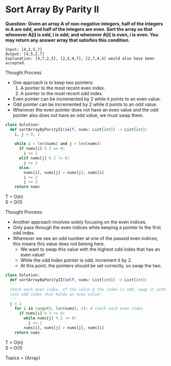 # Sort Array By Parity II

<b>Question:</b>
<b>
Given an array A of non-negative integers, half of the integers in A are odd, and half of the integers are even. Sort the array so that whenever A[i] is odd, i is odd; and whenever A[i] is even, i is even.
You may return any answer array that satisfies this condition. </b>

```
Input: [4,2,5,7]
Output: [4,5,2,7]
Explanation: [4,7,2,5], [2,5,4,7], [2,7,4,5] would also have been accepted.
```

Thought Process
* One approach is to keep two pointers:
  1. A pointer to the most recent even index.
  2. A pointer to the most recent odd index.
* Even pointer can be incremented by 2 while it points to an even value.
* Odd pointer can be incremented by 2 while it points to an odd value.
* Whenever the even pointer does not have an even value and the odd pointer also does not have an odd value, we must swap them.

```python
class Solution:
  def sortArrayByParityII(self, nums: List[int]) -> List[int]:
    i, j = 0, 1
    
    while i < len(nums) and j < len(nums):
      if nums[i] % 2 == 0:
        i += 2
      elif nums[j] % 2 != 0:
        j += 2
      else:
        nums[i], nums[j] = nums[j], nums[i]
        i += 2
        j += 2
    return nums
```

T = O(n)  
S = O(1)

Thought Process:
* Another approach involves solely focusing on the even indices.
* Only pass through the even indices while keeping a pointer to the first odd index.
* Whenever we see an odd number at one of the passed even indices, this means this value does not belong here.
  * We want to swap this value with the highest odd index that has an even value!
  * While the odd index pointer is odd, increment it by 2.
  * At this point, the pointers should be set correctly, so swap the two.
  
```python
class Solution:
  def sortArrayByParityII(self, nums: List[int]) -> List[int]:
  '''
  Check each even index. If the value @ the index is odd, swap it with the
  last odd index that holds an even value!
  '''
  j = 1
    for i in range(0, len(nums), 2): # check each even index
      if nums[i] % 2 != 0:    
        while nums[j] % 2 != 0:
          j += 2
        nums[i], nums[j] = nums[j], nums[i]
    return nums
```

T = O(n)  
S = O(1)

Topics = {Array}
